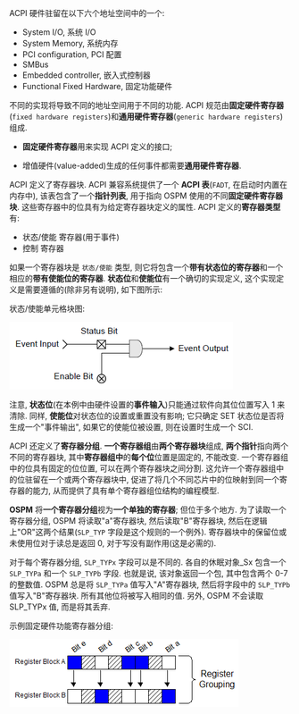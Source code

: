 
ACPI 硬件驻留在以下六个地址空间中的一个:

* System I/O, 系统 I/O
* System Memory, 系统内存
* PCI configuration, PCI 配置
* SMBus
* Embedded controller, 嵌入式控制器
* Functional Fixed Hardware, 固定功能硬件

不同的实现将导致不同的地址空间用于不同的功能. ACPI 规范由**固定硬件寄存器**(`fixed hardware registers`)和**通用硬件寄存器**(`generic hardware registers`)组成.

* **固定硬件寄存器**用来实现 ACPI 定义的接口;

* 增值硬件(value-added)生成的任何事件都需要**通用硬件寄存器**.

ACPI 定义了寄存器块. ACPI 兼容系统提供了一个 **ACPI 表**(`FADT`, 在启动时内置在内存中), 该表包含了一个**指针列表**, 用于指向 OSPM 使用的不同**固定硬件寄存器块**. 这些寄存器中的位具有为给定寄存器块定义的属性. ACPI 定义的**寄存器类型**有:

* 状态/使能 寄存器(用于事件)
* 控制 寄存器

如果一个寄存器块是 `状态/使能` 类型, 则它将包含一个**带有状态位的寄存器**和一个相应的**带有使能位的寄存器**. **状态位**和**使能位**有一个确切的实现定义, 这个实现定义是需要遵循的(除非另有说明), 如下图所示:

状态/使能单元格块图:

![2023-05-10-09-24-56.png](./images/2023-05-10-09-24-56.png)

注意, **状态位**(在本例中由硬件设置的**事件输入**)只能通过软件向其位位置写入 1 来清除. 同样, **使能位**对状态位的设置或重置没有影响; 它只确定 SET 状态位是否将生成一个"事件输出", 如果它的使能位被设置, 则在设置时生成一个 SCI.

ACPI 还定义了**寄存器分组**. **一个寄存器组**由**两个寄存器块**组成, **两个指针**指向两个不同的寄存器块, 其中**寄存器组中**的**每个位**位置是固定的, 不能改变. 一个寄存器组中的位具有固定的位位置, 可以在两个寄存器块之间分割. 这允许一个寄存器组中的位驻留在一个或两个寄存器块中, 促进了将几个不同芯片中的位映射到同一个寄存器的能力, 从而提供了具有单个寄存器组位结构的编程模型.

**OSPM** 将**一个寄存器分组**视为**一个单独的寄存器**; 但位于多个地方. 为了读取一个寄存器分组, OSPM 将读取"a"寄存器块, 然后读取"B"寄存器块, 然后在逻辑上"OR"这两个结果(`SLP_TYP` 字段是这个规则的一个例外). 寄存器块中的保留位或未使用位对于读总是返回 0, 对于写没有副作用(这是必需的).

对于每个寄存器分组, `SLP_TYPx` 字段可以是不同的. 各自的休眠对象\_Sx 包含一个 `SLP_TYPa` 和一个 `SLP_TYPb` 字段. 也就是说, 该对象返回一个包, 其中包含两个 0-7 的整数值. OSPM 总是将 `SLP_TYPa` 值写入"A"寄存器块, 然后将字段中的 `SLP_TYPb` 值写入"B"寄存器块. 所有其他位将被写入相同的值. 另外, OSPM 不会读取 SLP_TYPx 值, 而是将其丢弃.

示例固定硬件功能寄存器分组:

![2023-05-10-21-06-37.png](./images/2023-05-10-21-06-37.png)







